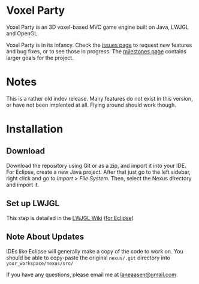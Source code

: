 
# Voxel Party

Voxel Party is an 3D voxel-based MVC game engine built on Java, LWJGL and OpenGL.

Voxel Party is in its infancy. Check the [issues page](https://github.com/aaasen/nexus/issues)
to request new features and bug fixes, or to see those in progress.
The [milestones page](https://github.com/aaasen/nexus/issues/milestones) contains larger goals for the project.

# Notes

This is a rather old indev release. Many features do not exist in this version, or have not been implented at all. Flying around should work though.

# Installation

## Download
Download the repository using Git or as a zip, and import it into your IDE.
For Eclipse, create a new Java project. After that just go to the left sidebar, right click and go to *Import > File System*.
Then, select the Nexus directory and import it.

## Set up LWJGL

This step is detailed in the [LWJGL Wiki](http://www.lwjgl.org/wiki/index.php?title=Main_Page) ([for Eclipse](http://www.lwjgl.org/wiki/index.php?title=Setting_Up_LWJGL_with_Eclipse))

## Note About Updates

IDEs like Eclipse will generally make a copy of the code to work on.
You should be able to copy-paste the original `nexus/.git` directory into `your_workspace/nexus/src/`

If you have any questions, please email me at laneaasen@gmail.com.
